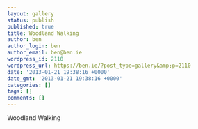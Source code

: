 ```yaml
---
layout: gallery
status: publish
published: true
title: Woodland Walking
author: ben
author_login: ben
author_email: ben@ben.ie
wordpress_id: 2110
wordpress_url: https://ben.ie/?post_type=gallery&amp;p=2110
date: '2013-01-21 19:38:16 +0000'
date_gmt: '2013-01-21 19:38:16 +0000'
categories: []
tags: []
comments: []
---
```

<p>Woodland Walking</p>
